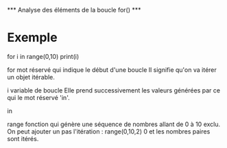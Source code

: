 *** Analyse des éléments de la boucle for() ***

# Exemple
for i in range(0,10)
    print(i)

for     mot réservé qui indique le début d'une boucle
Il signifie qu'on va itérer un objet itérable.

i       variable de boucle
Elle prend successivement les valeurs générées par ce qui le mot réservé 'in'.

in      

range   fonction qui génère une séquence de nombres allant de 0 à 10 exclu.
On peut ajouter un pas l'itération : range(0,10,2)
0 et les nombres paires sont itérés.
